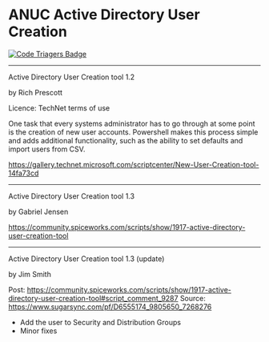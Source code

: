# ANUC Active Directory User Creation
[![Code Triagers Badge](https://www.codetriage.com/feldrim/anuc/badges/users.svg)](https://www.codetriage.com/feldrim/anuc)

--------------------------------------------------------------------------------

Active Directory User Creation tool 1.2

by Rich Prescott

Licence: TechNet terms of use

One task that every systems administrator has to go through at some point is the creation of new user accounts. Powershell makes this process simple and adds additional functionality, such as the ability to set defaults and import users from CSV.

https://gallery.technet.microsoft.com/scriptcenter/New-User-Creation-tool-14fa73cd


--------------------------------------------------------------------------------

Active Directory User Creation tool 1.3

by Gabriel Jensen

https://community.spiceworks.com/scripts/show/1917-active-directory-user-creation-tool

--------------------------------------------------------------------------------

Active Directory User Creation tool 1.3 (update)

by Jim Smith

Post: https://community.spiceworks.com/scripts/show/1917-active-directory-user-creation-tool#script_comment_9287
Source: https://www.sugarsync.com/pf/D6555174_9805650_7268276

* Add the user to Security and Distribution Groups
* Minor fixes
